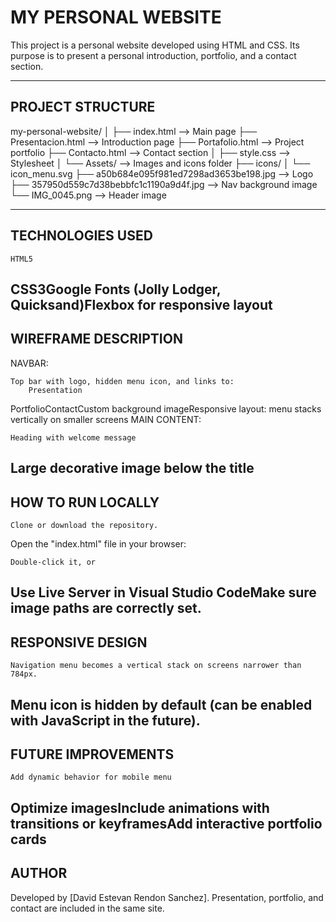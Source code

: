MY PERSONAL WEBSITE
===================

This project is a personal website developed using HTML and CSS.
Its purpose is to present a personal introduction, portfolio, and a contact section.

----------------------
PROJECT STRUCTURE
----------------------

my-personal-website/
│
├── index.html               --> Main page
├── Presentacion.html        --> Introduction page
├── Portafolio.html          --> Project portfolio
├── Contacto.html            --> Contact section
│
├── style.css                --> Stylesheet
│
└── Assets/                  --> Images and icons folder
    ├── icons/
    │   └── icon_menu.svg
    ├── a50b684e095f981ed7298ad3653be198.jpg    --> Logo
    ├── 357950d559c7d38bebbfc1c1190a9d4f.jpg    --> Nav background image
    └── IMG_0045.png                            --> Header image

----------------------
TECHNOLOGIES USED
----------------------

    HTML5

CSS3Google Fonts (Jolly Lodger, Quicksand)Flexbox for responsive layout
----------------------
WIREFRAME DESCRIPTION
----------------------

NAVBAR:

    Top bar with logo, hidden menu icon, and links to:
        Presentation

PortfolioContactCustom background imageResponsive layout: menu stacks vertically on smaller screens
MAIN CONTENT:

    Heading with welcome message

Large decorative image below the title
----------------------
HOW TO RUN LOCALLY
----------------------

    Clone or download the repository.

Open the "index.html" file in your browser:

    Double-click it, or

Use Live Server in Visual Studio CodeMake sure image paths are correctly set.
----------------------
RESPONSIVE DESIGN
----------------------

    Navigation menu becomes a vertical stack on screens narrower than 784px.

Menu icon is hidden by default (can be enabled with JavaScript in the future).
----------------------
FUTURE IMPROVEMENTS
----------------------

    Add dynamic behavior for mobile menu

Optimize imagesInclude animations with transitions or keyframesAdd interactive portfolio cards
----------------------
AUTHOR
----------------------

Developed by [David Estevan Rendon Sanchez].
Presentation, portfolio, and contact are included in the same site.
